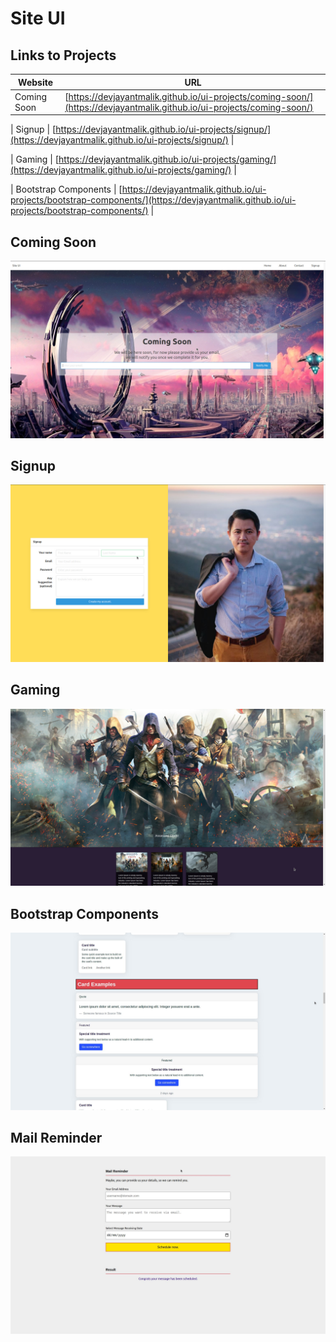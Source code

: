 # Site UI

## Links to Projects

| Website     | URL                                                                                                                    |
| ----------- | ---------------------------------------------------------------------------------------------------------------------- |
| Coming Soon | [https://devjayantmalik.github.io/ui-projects/coming-soon/](https://devjayantmalik.github.io/ui-projects/coming-soon/) |

| Signup | [https://devjayantmalik.github.io/ui-projects/signup/](https://devjayantmalik.github.io/ui-projects/signup/) |

| Gaming | [https://devjayantmalik.github.io/ui-projects/gaming/](https://devjayantmalik.github.io/ui-projects/gaming/) |

| Bootstrap Components | [https://devjayantmalik.github.io/ui-projects/bootstrap-components/](https://devjayantmalik.github.io/ui-projects/bootstrap-components/) |

## Coming Soon

![coming soon website ui](./screenshots/coming-soon.jpg)

## Signup

![signup website ui](./screenshots/signup.jpg)

## Gaming

![gaming website ui](./screenshots/gaming.jpg)

## Bootstrap Components

![bootstrap components page](./screenshots/bootstrap-components.jpg)

## Mail Reminder

![mail reminder notification sender page](./screenshots/mail-reminder.jpg)
